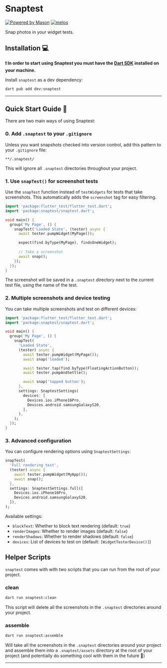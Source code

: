 # Snaptest

[![Powered by Mason](https://img.shields.io/endpoint?url=https%3A%2F%2Ftinyurl.com%2Fmason-badge)](https://github.com/felangel/mason)
[![melos](https://img.shields.io/badge/maintained%20with-melos-f700ff.svg?style=flat-square)](https://github.com/invertase/melos)


Snap photos in your widget tests.

## Installation 💻

**❗ In order to start using Snaptest you must have the [Dart SDK][dart_install_link] installed on your machine.**

Install `snaptest` as a dev dependency:

```sh
dart pub add dev:snaptest
```

---

## Quick Start Guide 🚀

There are two main ways of using Snaptest:

### 0. Add `.snaptest` to your `.gitignore`

Unless you want snapshots checked into version control, add this pattern to your `.gitignore` file:

```gitignore
**/.snaptest/
```

This will ignore all `.snaptest` directories throughout your project.


### 1. Use `snapTest()` for screenshot tests

Use the `snapTest` function instead of `testWidgets` for tests that take screenshots. This automatically adds the `screenshot` tag for easy filtering.

```dart
import 'package:flutter_test/flutter_test.dart';
import 'package:snaptest/snaptest.dart';

void main() {
  group('My Page', () {
    snapTest('Loaded State', (tester) async {
      await tester.pumpWidget(MyPage());

      expect(find.byType(MyPage), findsOneWidget);
      
      // Take a screenshot
      await snap();
    });
  });
}
```

The screenshot will be saved in a `.snaptest` directory next to the current test file, using the name of the test.

### 2. Multiple screenshots and device testing

You can take multiple screenshots and test on different devices:

```dart
import 'package:flutter_test/flutter_test.dart';
import 'package:snaptest/snaptest.dart';

void main() {
  group('My Page', () {
    snapTest(
      'Loaded State', 
      (tester) async {
        await tester.pumpWidget(MyPage());
        await snap('loaded');

        await tester.tap(find.byType(FloatingActionButton));
        await tester.pumpAndSettle();

        await snap('tapped button');
      },
      settings: SnaptestSettings(
        devices: [
          Devices.ios.iPhone16Pro,
          Devices.android.samsungGalaxyS20,
        ],
      ),
    );
  });
}
```

### 3. Advanced configuration

You can configure rendering options using `SnaptestSettings`:

```dart
snapTest(
  'Full rendering test',
  (tester) async {
    await tester.pumpWidget(MyApp());
    await snap();
  },
  settings: SnaptestSettings.full([
    Devices.ios.iPhone16Pro,
    Devices.android.samsungGalaxyS20,
  ]),
);
```

Available settings:
- `blockText`: Whether to block text rendering (default: `true`)
- `renderImages`: Whether to render images (default: `false`)
- `renderShadows`: Whether to render shadows (default: `false`)
- `devices`: List of devices to test on (default: `[WidgetTesterDevice()]`)

## Helper Scripts

`snaptest` comes with with two scripts that you can run from the root of your project.

### clean

```sh
dart run snaptest:clean
```

This script will delete all the screenshots in the `.snaptest` directories around your project.

### assemble

```sh
dart run snaptest:assemble
```

Will take all the screenshots in the `.snaptest` directories around your project and assemble them into a `.snaptest/assets` directory at the root of your project (and potentially do something cool with them in the future 👀)

---


[dart_install_link]: https://dart.dev/get-dart
[github_actions_link]: https://docs.github.com/en/actions/learn-github-actions
[license_badge]: https://img.shields.io/badge/license-MIT-blue.svg
[license_link]: https://opensource.org/licenses/MIT
[mason_link]: https://github.com/felangel/mason
[very_good_ventures_link]: https://verygood.ventures
